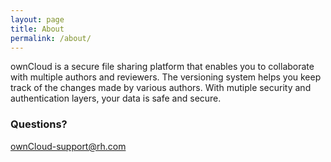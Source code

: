```yaml
---
layout: page
title: About
permalink: /about/
---
```


ownCloud is a secure file sharing platform that enables you to collaborate with multiple authors and reviewers. The versioning system helps you keep track of the changes made by various authors. With mutiple security and authentication layers, your data is safe and secure.

### Questions?

[ownCloud-support@rh.com](mailto:ownCloud-support@rh.com)
